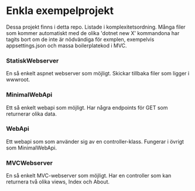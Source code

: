 # Enkla exempelprojekt

Dessa projekt finns i detta repo. Listade i komplexitetsordning. Många filer som kommer automatiskt med de olika 'dotnet new X' kommandona har tagits bort om de inte är nödvändiga för exmplen, exempelvis appsettings.json och massa boilerplatekod i MVC.

### StatiskWebserver
En så enkelt aspnet webserver som möjligt. Skickar tillbaka filer som ligger i wwwroot. 

### MinimalWebApi
Ett så enkelt webapi som möjligt. Har några endpoints för GET som returnerar olika data.

### WebApi
Ett webapi som som använder sig av en controller-klass. Fungerar i övrigt som MinimalWebApi.

### MVCWebserver
En så enkelt MVC-webserver som möjligt. Har en controller som kan returnera två olika views, Index och About.
